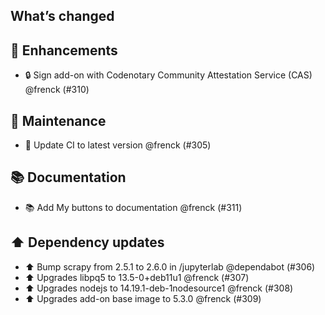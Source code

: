 ## What’s changed

## 🚀 Enhancements

- 🔒 Sign add-on with Codenotary Community Attestation Service (CAS) @frenck (#310)

## 🧰 Maintenance

- 🚀 Update CI to latest version @frenck (#305)

## 📚 Documentation

- 📚 Add My buttons to documentation @frenck (#311)

## ⬆️ Dependency updates

- ⬆️ Bump scrapy from 2.5.1 to 2.6.0 in /jupyterlab @dependabot (#306)
- ⬆️ Upgrades libpq5 to 13.5-0+deb11u1 @frenck (#307)
- ⬆️ Upgrades nodejs to 14.19.1-deb-1nodesource1 @frenck (#308)
- ⬆️ Upgrades add-on base image to 5.3.0 @frenck (#309)
